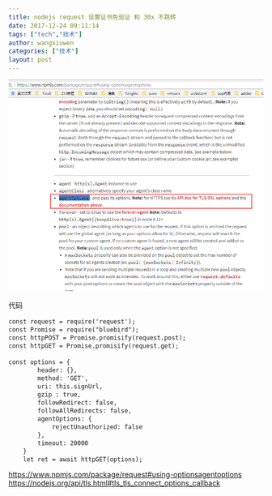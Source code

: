 ```yaml
---
title: nodejs request 设置证书免验证 和 30x 不跳转
date: 2017-12-24 09:11:14
tags: ["tech","技术"]
author: wangxiuwen
categories: ["技术"]
layout: post
---
```


![image.png](/images/7ea26c39f305a92baa55203e88bb0e03.png)

代码
	
	const request = require('request');
	const Promise = require("bluebird");
	const httpPOST = Promise.promisify(request.post);
	const httpGET = Promise.promisify(request.get);
	
	const options = {
			header: {},
			method: 'GET',
			uri: this.signUrl,
			gzip : true,
			followRedirect: false,
			followAllRedirects: false,
			agentOptions: {
				rejectUnauthorized: false
			},
			timeout: 20000
		}
		let ret = await httpGET(options);
	
https://www.npmjs.com/package/request#using-optionsagentoptions	
https://nodejs.org/api/tls.html#tls_tls_connect_options_callback